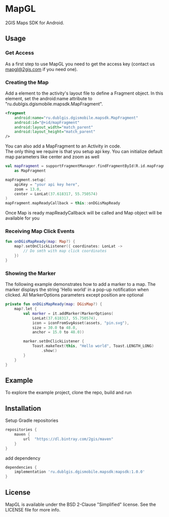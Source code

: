 # MapGL
2GIS Maps SDK for Android.

## Usage

### Get Access
As a first step to use MapGL you need to get the access key (contact us mapgl@2gis.com if you need one).

### Creating the Map
Add a <fragment> element to the activity's layout file to define a Fragment object. In this element, set the android:name attribute to "ru.dublgis.dgismobile.mapsdk.MapFragment".
```xml
<fragment
    android:name="ru.dublgis.dgismobile.mapsdk.MapFragment"
    android:id="@+id/mapFragment"
    android:layout_width="match_parent"
    android:layout_height="match_parent"
/>
```
You can also add a MapFragment to an Activity in code.  
The only thing we require is that you setup api key. You can initialize default map parameters like center and zoom as well
```kotlin
val mapFragment = supportFragmentManager.findFragmentById(R.id.mapFragment)
    as MapFragment

mapFragment.setup(
    apiKey = "your api key here", 
    zoom = 13.0,
    center = LonLat(37.618317, 55.750574)
)
mapFragment.mapReadyCallback = this::onDGisMapReady
```
Once Map is ready mapReadyCallback will be called and Map object will be available for you

### Receiving Map Click Events
```kotlin
fun onDGisMapReady(map: Map?) {
    map?.setOnClickListener({ coordinates: LonLat ->
        // Do smth with map click coordinates
    })
}
```

### Showing the Marker
The following example demonstrates how to add a marker to a map. The marker displays the string 'Hello world' in a pop-up notification when clicked. All MarkerOptions parameters except position are optional
```kotlin
private fun onDGisMapReady(map: DGisMap?) {
    map?.let {
        val marker = it.addMarker(MarkerOptions(
            LonLat(37.618317, 55.750574),
            icon = iconFromSvgAsset(assets, "pin.svg"),
            size = 30.0 to 48.0,
            anchor = 15.0 to 48.0))

        marker.setOnClickListener {
            Toast.makeText(this, "Hello world", Toast.LENGTH_LONG)
                .show()
        }
    }
}
```

## Example
To explore the example project, clone the repo, build and run

## Installation
Setup Gradle repositories
```groovy
repositories {
	maven {
		url  "https://dl.bintray.com/2gis/maven"
	}
}
```
add dependency
```groovy
dependencies {
    implementation 'ru.dublgis.dgismobile.mapsdk:mapsdk:1.0.0'
}
```

## License
MapGL is available under the BSD 2-Clause "Simplified" license. See the LICENSE file for more info.
